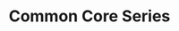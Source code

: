 ---
title: Common Core Series
description:
icon: exit_to_app

resources:
- title: Common Core Basics
  subject: Language Arts
  description: Build Essential Test Readiness Skills for High School Equivalency Exams
  image_path: ccb-reading.jpg
  
- title: Common Core Achieve
  subject: Language Arts
  description: Mastering Essential Test Readiness Skills for High School Equivalency Exams
  image_path: cca-language_arts.png
  
- title: GED Exercise
  subject: Language Arts
  description: Mastering Essential Test Readiness Skills for GED Exams
  image_path: cca-ged-language_arts.png

category: Language Arts
layout: books
---